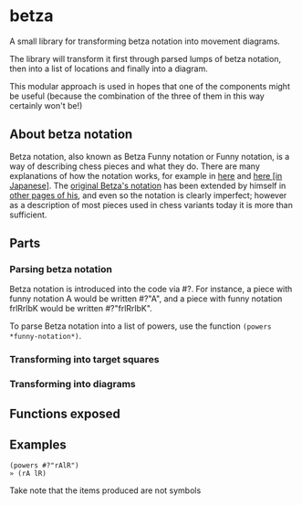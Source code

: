 betza
=====

A small library for transforming betza notation into movement diagrams.

The library will transform it first through parsed lumps of betza notation,
then into a list of locations
and finally into a diagram.

This modular approach is used in hopes that one of the components might be useful
(because the combination of the three of them in this way certainly won't be!)

About betza notation
--------------------

Betza notation, also known as Betza Funny notation or Funny notation,
is a way of describing chess pieces and what they do.
There are many explanations of how the notation works, for example
in [here](http://www.chessvariants.org/piececlopedia.dir/betzanot.html) and 
[here [in Japanese]](http://www.geocities.jp/tohokuchess/co/betza/betza.html).
The [original Betza's notation](www.chessvariants.org/d.betza/chessvar/pieces/notation.html)
has been extended by himself in
[other pages of his](http://www.chessvariants.org/d.betza/chessvar/16x16.html),
and even so the notation is clearly imperfect;
however as a description of most pieces used in chess variants today it is more than sufficient.

Parts
-----

### Parsing betza notation

Betza notation is introduced into the code via #?.
For instance, a piece with funny notation A would be written #?"A",
and a piece with funny notation frlRrlbK would be written #?"frlRrlbK".

To parse Betza notation into a list of powers, use the function `(powers *funny-notation*)`.

### Transforming into target squares

### Transforming into diagrams

Functions exposed
-----------------

Examples
--------

    (powers #?"rAlR")
    » (rA lR)

Take note that the items produced are not symbols